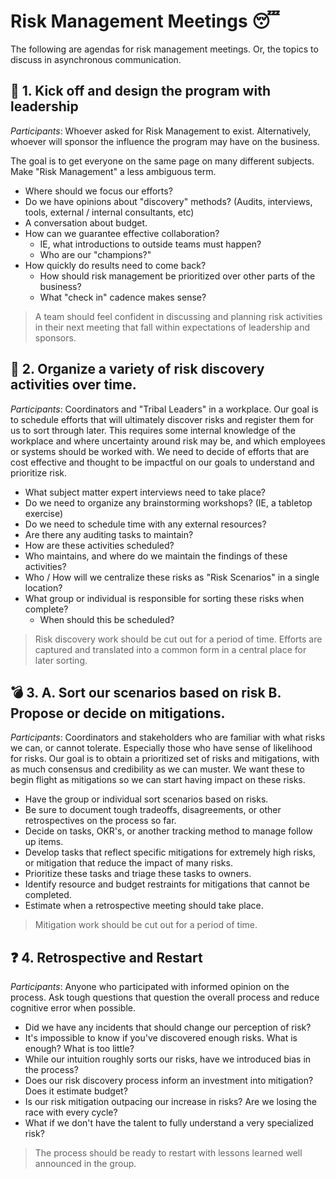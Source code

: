 #  Risk Management Meetings :sleeping:
The following are agendas for risk management meetings. Or, the topics to discuss in asynchronous communication.

## :rocket: 1. Kick off and design the program with leadership
*Participants*: Whoever asked for Risk Management to exist. Alternatively, whoever will sponsor the influence the program may have on the business.

The goal is to get everyone on the same page on many different subjects. Make "Risk Management" a less ambiguous term.

- Where should we focus our efforts?
- Do we have opinions about "discovery" methods? (Audits, interviews, tools, external / internal consultants, etc)
- A conversation about budget.
- How can we guarantee effective collaboration?
  - IE, what introductions to outside teams must happen?
  - Who are our "champions?"  
- How quickly do results need to come back?
  - How should risk management be prioritized over other parts of the business?
  - What "check in" cadence makes sense?

> A team should feel confident in discussing and planning risk activities in their next meeting that fall within expectations of leadership and sponsors.

## :calendar: 2. Organize a variety of risk discovery activities over time.
*Participants*: Coordinators and "Tribal Leaders" in a workplace.
Our goal is to schedule efforts that will ultimately discover risks and register them for us to sort through later. This requires some internal knowledge of the workplace and where uncertainty around risk may be, and which employees or systems should be worked with. We need to decide of efforts that are cost effective and thought to be impactful on our goals to understand and prioritize risk.

- What subject matter expert interviews need to take place?
- Do we need to organize any brainstorming workshops? (IE, a tabletop exercise)
- Do we need to schedule time with any external resources?
- Are there any auditing tasks to maintain?
- How are these activities scheduled?
- Who maintains, and where do we maintain the findings of these activities?
- Who / How will we centralize these risks as "Risk Scenarios" in a single location?
- What group or individual is responsible for sorting these risks when complete?
  - When should this be scheduled?

> Risk discovery work should be cut out for a period of time. Efforts are captured and translated into a common form in a central place for later sorting.

## :bomb: 3. A. Sort our scenarios based on risk B. Propose or decide on mitigations.
*Participants*: Coordinators and stakeholders who are familiar with what risks we can, or cannot tolerate. Especially those who have sense of likelihood for risks.
Our goal is to obtain a prioritized set of risks and mitigations, with as much consensus and credibility as we can muster. We want these to begin flight as mitigations so we can start having impact on these risks.

- Have the group or individual sort scenarios based on risks.
- Be sure to document tough tradeoffs, disagreements, or other retrospectives on the process so far.
- Decide on tasks, OKR's, or another tracking method to manage follow up items.
- Develop tasks that reflect specific mitigations for extremely high risks, or mitigation that reduce the impact of many risks.
- Prioritize these tasks and triage these tasks to owners.
- Identify resource and budget restraints for mitigations that cannot be completed.
- Estimate when a retrospective meeting should take place.

> Mitigation work should be cut out for a period of time.

## :question: 4. Retrospective and Restart
*Participants*: Anyone who participated with informed opinion on the process.
Ask tough questions that question the overall process and reduce cognitive error when possible.

- Did we have any incidents that should change our perception of risk?
- It's impossible to know if you've discovered enough risks. What is enough? What is too little?
- While our intuition roughly sorts our risks, have we introduced bias in the process?
- Does our risk discovery process inform an investment into mitigation? Does it estimate budget?
- Is our risk mitigation outpacing our increase in risks? Are we losing the race with every cycle?
- What if we don't have the talent to fully understand a very specialized risk?

> The process should be ready to restart with lessons learned well announced in the group.
